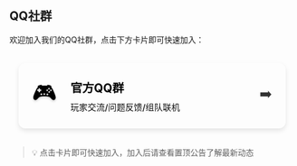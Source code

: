 ## QQ社群

欢迎加入我们的QQ社群，点击下方卡片即可快速加入：

<div class="qq-group-container">

  <a href="https://qm.qq.com/q/f8RTISPDHi" class="qq-group-card">
    <div class="card-content">
      <span class="icon">🎮</span>
      <div class="text-content">
        <h3>官方QQ群</h3>
        <p>玩家交流/问题反馈/组队联机</p>
      </div>
      <span class="arrow">➡️</span>
    </div>
  </a>
</div>

<style>
:root {
  --qq-card-shadow: 0 4px 8px rgba(0, 0, 0, 0.1);
  --qq-card-shadow-hover: 0 6px 16px rgba(0, 0, 0, 0.15);
  --qq-card-transition: all 0.3s ease;
}

.qq-group-container {
  display: flex;
  flex-direction: column;
  gap: 1rem;
  margin: 2rem 0;
  padding: 0 1rem;
}

.qq-channel-card,
.qq-group-card {
  display: block;
  border-radius: 12px;
  padding: 1.5rem;
  background: linear-gradient(135deg, var(--vp-c-brand-1) 20%, var(--vp-c-brand-2) 100%);
  color: black;
  text-decoration: none;
  transition: var(--qq-card-transition);
  box-shadow: var(--qq-card-shadow);
  border: 1px solid var(--vp-c-brand-3);
}

.qq-group-card {
  background: linear-gradient(135deg, var(--vp-c-brand-1) 30%, var(--vp-c-brand-3) 100%);
  color: black;
}

.card-content {
  display: flex;
  align-items: center;
  gap: 1.5rem;
}

.icon {
  font-size: 2.5rem;
  flex-shrink: 0;
  text-shadow: 0 2px 4px rgba(0, 0, 0, 0.2);
  transition: var(--qq-card-transition);
}

.text-content h3 {
  margin: 0;
  font-size: 1.3rem;
  font-weight: 700;
  text-shadow: 0 1px 2px rgba(255, 255, 255, 0.15);
  color: black;
}

.text-content p {
  margin: 0.5rem 0 0;
  opacity: 0.95;
  font-size: 0.95rem;
  font-weight: 500;
  color: black;
}

.arrow {
  margin-left: auto;
  font-size: 1.5rem;
  opacity: 0.8;
  transition: var(--qq-card-transition);
}

.qq-channel-card:hover,
.qq-group-card:hover {
  transform: translateY(-3px);
  box-shadow: var(--qq-card-shadow-hover);
}

.qq-group-card:hover .icon,
.qq-channel-card:hover .icon {
  transform: scale(1.1);
}

.qq-group-card:hover .arrow,
.qq-channel-card:hover .arrow {
  transform: translateX(3px);
  opacity: 1;
}

/* 移动端适配 */
@media (max-width: 768px) {
  .qq-group-container {
    padding: 0 0.5rem;
  }
  
  .qq-channel-card,
  .qq-group-card {
    padding: 1.2rem;
  }
  
  .icon {
    font-size: 2rem;
  }
  
  .text-content h3 {
    font-size: 1.1rem;
  }
  
  .text-content p {
    font-size: 0.9rem;
  }
}
</style>

> 💡 点击卡片即可快速加入，加入后请查看置顶公告了解最新动态
